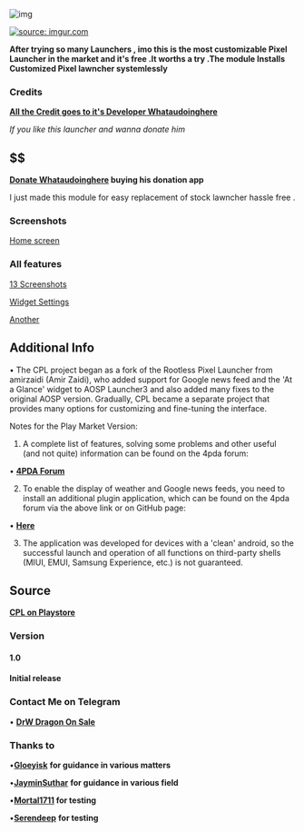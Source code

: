 



 
![img](https://img.shields.io/badge/CUSTOMIZED&nbsp;PIXEL&nbsp;LAUNCHER-brightgreen.svg?style=popout)
 
<a href="https://imgur.com/CCHCDAV"><img src="https://i.imgur.com/CCHCDAV.png" title="source: imgur.com" /></a>
 



**After trying so many Launchers , imo this is the most customizable Pixel Launcher in the market and it's free .It worths a try .The module Installs Customized Pixel lawncher systemlessly**




### Credits

**[All the Credit goes to it's Developer Whataudoinghere](https://github.com/whataudoinghere)**

*If you like this launcher and wanna donate him*

## $$
**[Donate Whataudoinghere](https://play.google.com/store/apps/details?id=ru.whatau.donationapp) buying his donation app**

I just made this module for easy replacement of stock lawncher  hassle free .

### Screenshots

[Home screen](https://drive.google.com/file/d/1Mfq7WSepk8TJE4A_M8yxWGesstPLOO_d/view?usp=drivesdk)

### All features 

[13 Screenshots](https://drive.google.com/folderview?id=1ivc9WK5sxHeNpqOQTBQmXJV8ySTsP5dw)

[Widget Settings](https://drive.google.com/file/d/17ASJLOoInfaZaPTYDCf_0SHlSnQuN6H9/view?usp=drivesdk)


[Another](https://drive.google.com/file/d/1wesE7HvjlwXvjIEx9_o3lpn9z1I2sp7r/view?usp=drivesdk)


## Additional Info 

• The CPL project began as a fork of the Rootless Pixel Launcher from amirzaidi (Amir Zaidi), who added support for Google news feed and the 'At a Glance' widget to AOSP Launcher3 and also added many fixes to the original AOSP version. Gradually, CPL became a separate project that provides many options for customizing and fine-tuning the interface.

Notes for the Play Market Version: 

1. A complete list of features, solving some problems and other useful (and not quite) information can be found on the 4pda forum:

• **[4PDA Forum](http://4pda.ru/forum/index.php?s=&showtopic=903913)**

2. To enable the display of weather and Google news feeds, you need to install an additional plugin application, which can be found on the 4pda forum via the above link or on GitHub page:

• **[Here](https://github.com/whataudoinghere/Feed_and_Weather_Plugin/releases)**

3. The application was developed for devices with a 'clean' android, so the successful launch and operation of all functions on third-party shells (MIUI, EMUI, Samsung Experience, etc.) is not guaranteed.


## Source 

**[CPL on Playstore](https://play.google.com/store/apps/details?id=ru.whatau.cpl)**


### Version 

  #### 1.0
  #### Initial release 
  
  ### Contact Me on Telegram
  
  • **[DrW Dragon On Sale](https://t.me/Caseation)**
  
  
  ### Thanks to 
  
  •**[Gloeyisk](https://t.me/gloeyisk)**   **for guidance in various matters**
  
  
  •**[JayminSuthar](https://t.me/sjaymin)**  **for guidance in various field**
  
  •**[Mortal1711](https://t.me/Mortal1711) for testing**
  
  •**[Serendeep](https://t.me/CursedApple)**  **for testing**
